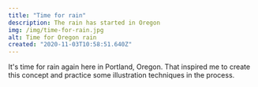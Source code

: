 ```yaml
---
title: "Time for rain"
description: The rain has started in Oregon
img: /img/time-for-rain.jpg
alt: Time for Oregon rain
created: "2020-11-03T10:58:51.640Z"
---
```


It's time for rain again here in Portland, Oregon. That inspired me to create this concept and practice some illustration techniques in the process. 